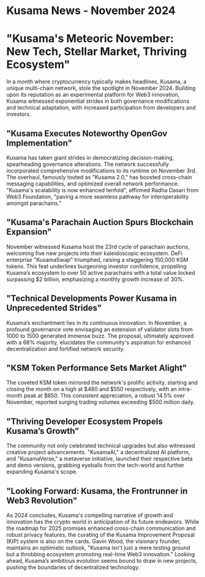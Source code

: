 # Kusama News - November 2024

# "Kusama's Meteoric November: New Tech, Stellar Market, Thriving Ecosystem"

In a month where cryptocurrency typically makes headlines, Kusama, a unique
multi-chain network, stole the spotlight in November 2024. Building upon its
reputation as an experimental platform for Web3 innovation, Kusama witnessed
exponential strides in both governance modifications and technical adaptation,
with increased participation from developers and investors.

## "Kusama Executes Noteworthy OpenGov Implementation"

Kusama has taken giant strides in democratizing decision-making, spearheading
governance alterations. The network successfully incorporated comprehensive
modifications to its runtime on November 3rd. The overhaul, famously touted as
"Kusama 2.0," has boosted cross-chain messaging capabilities, and optimized
overall network performance. "Kusama's scalability is now enhanced tenfold",
affirmed Radha Dasari from Web3 Foundation, "paving a more seamless pathway for
interoperability amongst parachains."

## "Kusama's Parachain Auction Spurs Blockchain Expansion"

November witnessed Kusama host the 23rd cycle of parachain auctions, welcoming
five new projects into their kaleidoscopic ecosystem. DeFi enterprise
"KusamaSwap" triumphed, raising a staggering 150,000 KSM tokens. This feat
underlines burgeoning investor confidence, propelling Kusama’s ecosystem to over
50 active parachains with a total value locked surpassing $2 billion,
emphasizing a monthly growth increase of 30%.

## "Technical Developments Power Kusama in Unprecedented Strides"

Kusama’s enchantment lies in its continuous innovation. In November, a profound
governance vote envisaging an extension of validator slots from 1000 to 1500
generated immense buzz. The proposal, ultimately approved with a 68% majority,
elucidates the community's aspiration for enhanced decentralization and
fortified network security.

## "KSM Token Performance Sets Market Alight"

The coveted KSM token mirrored the network's prolific activity, starting and
closing the month on a high at $480 and $550 respectively, with an intra-month
peak at $650. This consistent appreciation, a robust 14.5% over November,
reported surging trading volumes exceeding $500 million daily.

## "Thriving Developer Ecosystem Propels Kusama’s Growth”

The community not only celebrated technical upgrades but also witnessed creative
project advancements. "KusamaAI," a decentralized AI platform, and
"KusamaVerse," a metaverse initiative, launched their respective beta and demo
versions, grabbing eyeballs from the tech-world and further expanding Kusama's
scope.

## "Looking Forward: Kusama, the Frontrunner in Web3 Revolution"

As 2024 concludes, Kusama's compelling narrative of growth and innovation has
the crypto world in anticipation of its future endeavors. While the roadmap for
2025 promises enhanced cross-chain communication and robust privacy features,
the curating of the Kusama Improvement Proposal (KIP) system is also on the
cards. Gavin Wood, the visionary founder, maintains an optimistic outlook,
"Kusama isn't just a mere testing ground but a throbbing ecosystem promoting
real-time Web3 innovation." Looking ahead, Kusama’s ambitious evolution seems
bound to draw in new projects, pushing the boundaries of decentralized
technology.
